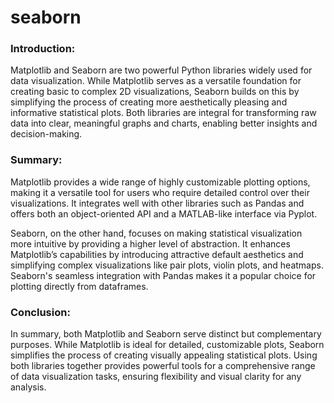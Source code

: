 # seaborn
### Introduction:
Matplotlib and Seaborn are two powerful Python libraries widely used for data visualization. While Matplotlib serves as a versatile foundation for creating basic to complex 2D visualizations, Seaborn builds on this by simplifying the process of creating more aesthetically pleasing and informative statistical plots. Both libraries are integral for transforming raw data into clear, meaningful graphs and charts, enabling better insights and decision-making.

### Summary:
Matplotlib provides a wide range of highly customizable plotting options, making it a versatile tool for users who require detailed control over their visualizations. It integrates well with other libraries such as Pandas and offers both an object-oriented API and a MATLAB-like interface via Pyplot.

Seaborn, on the other hand, focuses on making statistical visualization more intuitive by providing a higher level of abstraction. It enhances Matplotlib’s capabilities by introducing attractive default aesthetics and simplifying complex visualizations like pair plots, violin plots, and heatmaps. Seaborn's seamless integration with Pandas makes it a popular choice for plotting directly from dataframes.

### Conclusion:
In summary, both Matplotlib and Seaborn serve distinct but complementary purposes. While Matplotlib is ideal for detailed, customizable plots, Seaborn simplifies the process of creating visually appealing statistical plots. Using both libraries together provides powerful tools for a comprehensive range of data visualization tasks, ensuring flexibility and visual clarity for any analysis.

